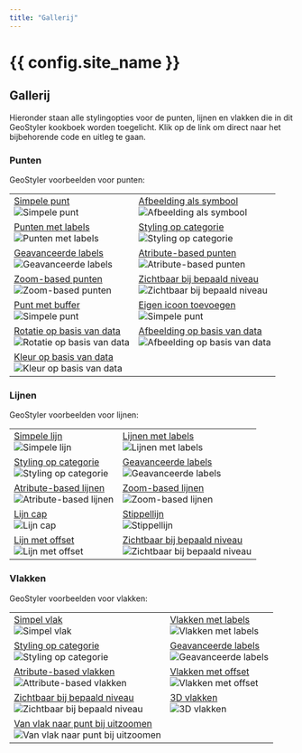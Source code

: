 ```yaml
---
title: "Gallerij"
---
```


# {{ config.site_name }}

Gallerij
---
Hieronder staan alle stylingopties voor de punten, lijnen en vlakken die in dit GeoStyler kookboek worden toegelicht. Klik op de link om direct naar het bijbehorende code en uitleg te gaan.

### Punten
GeoStyler voorbeelden voor punten:

| | |
|--|--|
| [Simpele punt](../punten/#simpele-punt)<br>![Simpele punt](../punten/foto_simpele_punt.png) | [Afbeelding als symbool](../punten/#afbeelding-als-symbool)<br>![Afbeelding als symbool](../punten/foto_afbeelding_punt.png) |
| [Punten met labels](../punten/#punten-met-labels)<br>![Punten met labels](../punten/punt_label.png) | [Styling op categorie](../punten/#styling-op-categorie)<br>![Styling op categorie](../punten/punt_categorie.png) |
| [Geavanceerde labels](../punten/#geavanceerde-labels)<br>![Geavanceerde labels](../punten/geavanceerde_label.png) | [Atribute-based punten](../punten/#atribute-based-punten)<br>![Atribute-based punten](../punten/punt_attribute_based.png) |
| [Zoom-based punten](../punten/#zoom-based-punten)<br>![Zoom-based punten](../punten/zoom_based_klein.png) | [Zichtbaar bij bepaald niveau](../punten/#zichtbaar-bij-bepaald-niveau)<br>![Zichtbaar bij bepaald niveau](../punten/punt_zichtbaarheid.png) |
| [Punt met buffer](../punten/#punt-met-buffer)<br>![Simpele punt](../punten/punt_buffer.png) |[Eigen icoon toevoegen](../punten/#eigen-icoon-toevoegen)<br>![Simpele punt](../punten/2d_vuurtoren_afbeelding.png)  |
| [Rotatie op basis van data](../punten/#rotatie-op-basis-van-data)<br>![Rotatie op basis van data](../punten/rotatie.png) |[Afbeelding op basis van data](../punten/#afbeelding-op-basis-van-data)<br>![Afbeelding op basis van data](../punten/voorzieningen_afbeelding_icon_v2.jpg)  |
| [Kleur op basis van data](../punten/#kleur-op-basis-van-data)<br>![Kleur op basis van data](../punten/data_kleur.png) | |


### Lijnen
GeoStyler voorbeelden voor lijnen:

| | |
|--|--|
| [Simpele lijn](../lijnen/#simpele-lijn)<br>![Simpele lijn](../lijnen/foto_simpele_lijn.png) | [Lijnen met labels](../lijnen/#lijnen-met-labels)<br>![Lijnen met labels](../lijnen/lijnen_labels.png) |
| [Styling op categorie](../lijnen/#styling-op-categorie)<br>![Styling op categorie](../lijnen/foto_lijnen_categorie.png) | [Geavanceerde labels](../lijnen/#geavanceerde-labels)<br>![Geavanceerde labels](../lijnen/lijn_geavanceerd_label_00.png) |
| [Atribute-based lijnen](../lijnen/#atribute-based-lijnen)<br>![Atribute-based lijnen](../lijnen/lijn_attributebased.png) | [Zoom-based lijnen](../lijnen/#zoom-based-lijnen)<br>![Zoom-based lijnen](../lijnen/lijn_zoom_klein.png) |
| [Lijn cap](../lijnen/#lijn-cap)<br>![Lijn cap](../lijnen/lijn_cap.png) | [Stippellijn](../lijnen/#stippellijn)<br>![Stippellijn](../lijnen/stippel_lijn.png) |
| [Lijn met offset](../lijnen/#lijn-met-offset)<br>![Lijn met offset](../lijnen/lijn_offset.png) | [Zichtbaar bij bepaald niveau](../lijnen/#zichtbaar-bij-bepaald-niveau)<br>![Zichtbaar bij bepaald niveau](../lijnen/lijn_zichtbaar_vanaf.png) |

### Vlakken
GeoStyler voorbeelden voor vlakken:

| | |
|--|--|
| [Simpel vlak](../vlakken/#simpel-vlak)<br>![Simpel vlak](../vlakken/foto_simpel_vlak.png) | [Vlakken met labels](../vlakken/#vlakken-met-labels)<br>![Vlakken met labels](../vlakken/foto_vlakken_labels.png) |
| [Styling op categorie](../vlakken/#styling-op-categorie)<br>![Styling op categorie](../vlakken/foto_categorie_vlak.png) | [Geavanceerde labels](../vlakken/#geavanceerde-labels)<br>![Geavanceerde labels](../vlakken/vlak_geavanceerde_labels.png) |
| [Atribute-based vlakken](../vlakken/#atribute-based-vlakken)<br>![Attribute-based vlakken](../vlakken/vlak_attribute_based.png) | [Vlakken met offset](../vlakken/#vlakken-met-offset)<br>![Vlakken met offset](../vlakken/vlak_met_offset.png) |
| [Zichtbaar bij bepaald niveau](../vlakken/#zichtbaar-bij-bepaald-niveau)<br>![Zichtbaar bij bepaald niveau](../vlakken/vlakken_zichtbaarheid.png) | [3D vlakken](../vlakken/#3d-vlakken)<br>![3D vlakken](../vlakken/3d_panden.png) |
| [Van vlak naar punt bij uitzoomen](../vlakken/#van-vlak-naar-punt-bij-uitzoomen)<br>![Van vlak naar punt bij uitzoomen](../vlakken/punt_van_vlak.png) | |
